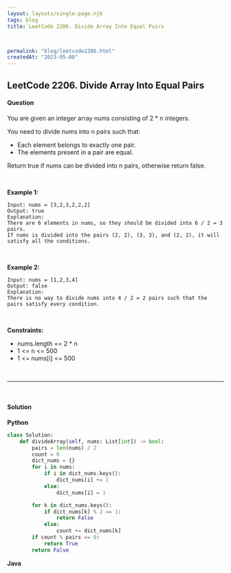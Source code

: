 ```yaml
---
layout: layouts/single-page.njk
tags: blog
title: LeetCode 2206. Divide Array Into Equal Pairs



permalink: "blog/leetcode2206.html"
createdAt: "2023-05-08"
---
```


## LeetCode 2206. Divide Array Into Equal Pairs






#### Question
You are given an integer array nums consisting of 2 * n integers.

You need to divide nums into n pairs such that:

* Each element belongs to exactly one pair.
* The elements present in a pair are equal.

Return true if nums can be divided into n pairs, otherwise return false.

<p>&nbsp;</p>

**Example 1:**

    Input: nums = [3,2,3,2,2,2]
    Output: true
    Explanation: 
    There are 6 elements in nums, so they should be divided into 6 / 2 = 3 pairs.
    If nums is divided into the pairs (2, 2), (3, 3), and (2, 2), it will satisfy all the conditions.

<p>&nbsp;</p>

**Example 2:**

    Input: nums = [1,2,3,4]
    Output: false
    Explanation: 
    There is no way to divide nums into 4 / 2 = 2 pairs such that the pairs satisfy every condition.

<p>&nbsp;</p>



**Constraints:**


* nums.length == 2 * n
* 1 <= n <= 500
* 1 <= nums[i] <= 500




<p>&nbsp;</p>

---

<p>&nbsp;</p>  

#### Solution
**Python**
```Python
class Solution:
    def divideArray(self, nums: List[int]) -> bool:
        pairs = len(nums) / 2
        count = 0
        dict_nums = {}
        for i in nums:
            if i in dict_nums.keys():
                dict_nums[i] += 1
            else:
                dict_nums[i] = 1

        for k in dict_nums.keys():
            if dict_nums[k] % 2 == 1:
                return False
            else:
                count += dict_nums[k]
        if count % pairs == 0:
            return True
        return False
```

**Java**